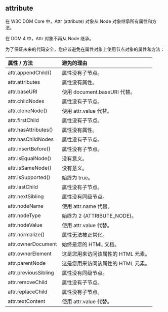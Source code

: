 ## attribute

在 W3C DOM Core 中，Attr (attribute) 对象从 Node 对象继承所有属性和方法。

在 DOM 4 中，Attr 对象不再从 Node 继承。

为了保证未来的代码安全，您应该避免在属性对象上使用节点对象的属性和方法：

| 属性 / 方法          | 避免的理由                         |
| :------------------- | :--------------------------------- |
| attr.appendChild()   | 属性没有子节点。                   |
| attr.attributes      | 属性没有属性。                     |
| attr.baseURI         | 使用 document.baseURI 代替。       |
| attr.childNodes      | 属性没有子节点。                   |
| attr.cloneNode()     | 使用 attr.value 代替。             |
| attr.firstChild      | 属性没有子节点。                   |
| attr.hasAttributes() | 属性没有属性。                     |
| attr.hasChildNodes   | 属性没有子节点。                   |
| attr.insertBefore()  | 属性没有子节点。                   |
| attr.isEqualNode()   | 没有意义。                         |
| attr.isSameNode()    | 没有意义。                         |
| attr.isSupported()   | 始终为 true。                      |
| attr.lastChild       | 属性没有子节点。                   |
| attr.nextSibling     | 属性没有同级节点。                 |
| attr.nodeName        | 使用 attr.name 代替。              |
| attr.nodeType        | 始终为 2 (ATTRIBUTE_NODE)。        |
| attr.nodeValue       | 使用 attr.value 代替。             |
| attr.normalize()     | 属性无法被正常化。                 |
| attr.ownerDocument   | 始终是您的 HTML 文档。             |
| attr.ownerElement    | 这是您用来访问该属性的 HTML 元素。 |
| attr.parentNode      | 这是您用来访问该属性的 HTML 元素。 |
| attr.previousSibling | 属性没有同级节点。                 |
| attr.removeChild     | 属性没有子节点。                   |
| attr.replaceChild    | 属性没有子节点。                   |
| attr.textContent     | 使用 attr.value 代替。             |